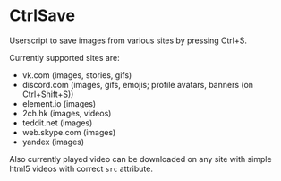 # CtrlSave

Userscript to save images from various sites by pressing Ctrl+S.

Currently supported sites are:

- vk.com (images, stories, gifs)
- discord.com (images, gifs, emojis; profile avatars, banners (on Ctrl+Shift+S))
- element.io (images)
- 2ch.hk (images, videos)
- teddit.net (images)
- web.skype.com (images)
- yandex (images)

Also currently played video can be downloaded on any site with simple html5 videos with correct `src` attribute.
